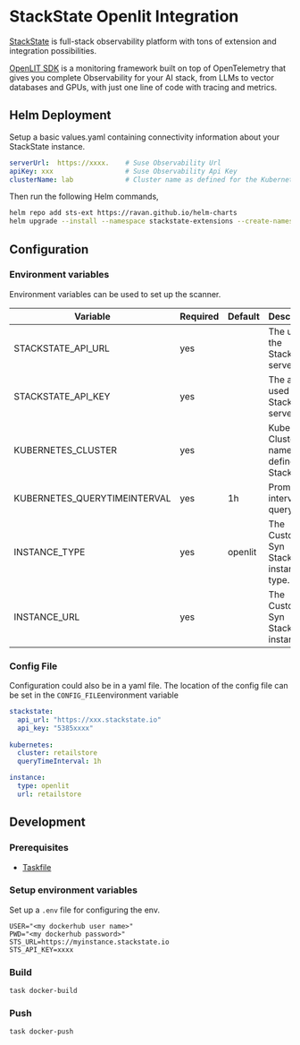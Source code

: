 # StackState Openlit Integration

[StackState](https://stackstate.com) is full-stack observability platform with tons of extension and integration possibilities.

[OpenLIT SDK](https://github.com/openlit/openlit/tree/main/sdk/python) is a monitoring framework built on top of OpenTelemetry that gives you complete Observability for your AI stack, from LLMs to vector databases and GPUs, with just one line of code with tracing and metrics.




## Helm Deployment

Setup a basic values.yaml containing connectivity information about your StackState instance. 

```yaml
serverUrl:  https://xxxx.    # Suse Observability Url
apiKey: xxx                  # Suse Observability Api Key
clusterName: lab             # Cluster name as defined for the Kubernetes StackPack instance in Suse Observability
```

Then run the following Helm commands,

```bash
helm repo add sts-ext https://ravan.github.io/helm-charts
helm upgrade --install --namespace stackstate-extensions --create-namespace -f values.yaml sts sts-ext/stackstate-openlit-ext                            

```

## Configuration

### Environment variables

Environment variables can be used to set up the scanner.

| Variable                     | Required | Default | Description                                      |
|------------------------------|----------|---------|--------------------------------------------------|
| STACKSTATE_API_URL           | yes      |         | The url to the StackState server                 |
| STACKSTATE_API_KEY           | yes      |         | The api key used by the StackState server        |
| KUBERNETES_CLUSTER           | yes      |         | Kubernetes Cluster name as defined in StackState |
| KUBERNETES_QUERYTIMEINTERVAL | yes      | 1h      | Promql interval query over.                      |
| INSTANCE_TYPE                | yes      | openlit | The Custom Syn StackPack instance type.          |
| INSTANCE_URL                 | yes      |         | The Custom Syn StackPack instance url            |


### Config File

Configuration could also be in a yaml file.
The location of the config file can be set in the `CONFIG_FILE`environment variable

```yaml
stackstate:
  api_url: "https://xxx.stackstate.io"
  api_key: "5385xxxx"
  
kubernetes:
  cluster: retailstore
  queryTimeInterval: 1h

instance:
  type: openlit
  url: retailstore

```


## Development

### Prerequisites

- [Taskfile](https://taskfile.dev/installation/)


### Setup environment variables

Set up a `.env` file for configuring the env.

```
USER="<my dockerhub user name>"
PWD="<my dockerhub password>"
STS_URL=https://myinstance.stackstate.io
STS_API_KEY=xxxx
```
### Build

```shell
task docker-build
```

### Push

```shell
task docker-push
```

